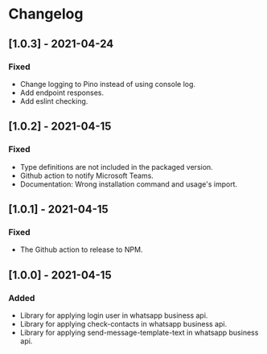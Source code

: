 # Changelog

## [1.0.3] - 2021-04-24

### Fixed

- Change logging to Pino instead of using console log.
- Add endpoint responses.
- Add eslint checking.

## [1.0.2] - 2021-04-15

### Fixed

- Type definitions are not included in the packaged version.
- Github action to notify Microsoft Teams.
- Documentation: Wrong installation command and usage's import.

## [1.0.1] - 2021-04-15

### Fixed

- The Github action to release to NPM.

## [1.0.0] - 2021-04-15

### Added

- Library for applying login user in whatsapp business api.
- Library for applying check-contacts in whatsapp business api.
- Library for applying send-message-template-text in whatsapp business api.
